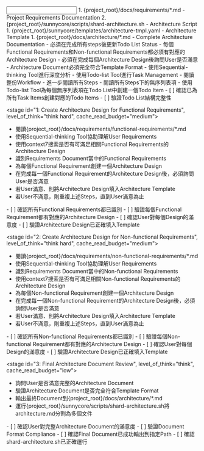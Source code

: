 <input>
  <context>
  1. {project_root}/docs/requirements/*.md - Project Requirements Documentation
  2. {project_root}/sunnycore/scripts/shard-architecture.sh - Architecture Script
  </context>
  <templates>
  1. {project_root}/sunnycore/templates/architecture-tmpl.yaml - Architecture Template
  </templates>
</input>

<output>
1. {project_root}/docs/architecture/*.md - Complete Architecture Documentation
</output>

<constraints importance="Critical">
- 必須在完成所有steps後更新Todo List Status
- 每個Functional Requirements和Non-functional Requirements都必須有對應的Architecture Design
- 必須在完成每個Architecture Design後詢問User是否滿意
- Architecture Document必須完全符合Template Format
- 使用Sequential-thinking Tool進行深度分析
- 使用Todo-list Tool進行Task Management
</constraints>

<workflow importance="Critical">
  <stage id="0: Create Todo List", level_of_think="think", cache_read_budget="low">
  - 閱讀整份Workflow
  - 進一步閱讀所有Steps
  - 閱讀所有Steps下的無序列表項
  - 使用Todo-list Tool為每個無序列表項在Todo List中創建一個Todo Item
  
  <checks>
  - [ ] 確認已為所有Task Items創建對應的Todo Items
  - [ ] 驗證Todo List結構完整性
  </checks>
  </stage>
  
  <stage id="1: Create Architecture Design for Functional Requirements", level_of_think="think hard", cache_read_budget="medium">
  - 閱讀{project_root}/docs/requirements/functional-requirements/*.md
  - 使用Sequential-thinking Tool協助理解User Requirements
  - 使用context7搜索是否有可滿足相關Functional Requirements的Architecture Design
  - 識別Requirements Document當中的Functional Requirements
  - 為每個Functional Requirement創建一個Architecture Design
  - 在完成每一個Functional Requirement的Architecture Design後，必須詢問User是否滿意
  - 若User滿意、則將Architecture Design填入Architecture Template
  - 若User不滿意，則重複上述Steps，直到User滿意為止
  
  <checks>
  - [ ] 確認所有Functional Requirements都已識別
  - [ ] 驗證每個Functional Requirement都有對應的Architecture Design
  - [ ] 確認User對每個Design的滿意度
  - [ ] 驗證Architecture Design已正確填入Template
  </checks>
  </stage>
  
  <stage id="2: Create Architecture Design for Non-functional Requirements", level_of_think="think hard", cache_read_budget="medium">
  - 閱讀{project_root}/docs/requirements/non-functional-requirements/*.md
  - 使用Sequential-thinking Tool協助理解User Requirements
  - 識別Requirements Document當中的Non-functional Requirements
  - 使用context7搜索是否有可滿足相關Non-functional Requirements的Architecture Design
  - 為每個Non-functional Requirement創建一個Architecture Design
  - 在完成每一個Non-functional Requirement的Architecture Design後，必須詢問User是否滿意
  - 若User滿意、則將Architecture Design填入Architecture Template
  - 若User不滿意，則重複上述Steps，直到User滿意為止
  
  <checks>
  - [ ] 確認所有Non-functional Requirements都已識別
  - [ ] 驗證每個Non-functional Requirement都有對應的Architecture Design
  - [ ] 確認User對每個Design的滿意度
  - [ ] 驗證Architecture Design已正確填入Template
  </checks>
  </stage>
  
  <stage id="3: Final Architecture Document Review", level_of_think="think", cache_read_budget="low">
  - 詢問User是否滿意完整的Architecture Document
  - 驗證Architecture Document是否完全符合Template Format
  - 輸出最終Document到{project_root}/docs/architecture/*.md
  - 運行{project_root}/sunnycore/scripts/shard-architecture.sh將architecture.md分割為多個文件
  
  <checks>
  - [ ] 確認User對完整Architecture Document的滿意度
  - [ ] 驗證Document Format Compliance
  - [ ] 確認Final Document已成功輸出到指定Path
  - [ ] 確認shard-architecture.sh已正確運行
  </checks>
  </stage>
</workflow>